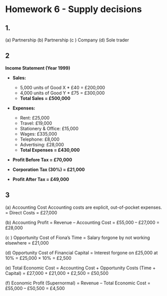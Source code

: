 # Homework 6 - Supply decisions

## 1.
(a) Partnership
(b) Partnership
(c ) Company
(d) Sole trader

## 2
**Income Statement (Year 1999)**

- **Sales:**
  - 5,000 units of Good X * £40 = £200,000  
  - 4,000 units of Good Y * £75 = £300,000  
  - **Total Sales = £500,000**

- **Expenses:**
  - Rent: £25,000  
  - Travel: £19,000  
  - Stationery & Office: £15,000  
  - Wages: £335,000  
  - Telephone: £8,000  
  - Advertising: £28,000  
  - **Total Expenses = £430,000**

- **Profit Before Tax = £70,000**  
- **Corporation Tax (30%) = £21,000**  
- **Profit After Tax = £49,000**

## 3
(a) Accounting Cost
Accounting costs are explicit, out-of-pocket expenses.
= Direct Costs
= £27,000

(b) Accounting Profit
= Revenue – Accounting Cost
= £55,000 – £27,000
= £28,000

(c ) Opportunity Cost of Fiona’s Time
= Salary forgone by not working elsewhere
= £21,000

(d) Opportunity Cost of Financial Capital
= Interest forgone on £25,000 at 10%
= £25,000 × 10%
= £2,500

(e) Total Economic Cost
= Accounting Cost + Opportunity Costs (Time + Capital)
= £27,000 + £21,000 + £2,500
= £50,500

(f) Economic Profit (Supernormal)
= Revenue – Total Economic Cost
= £55,000 – £50,500
= £4,500
